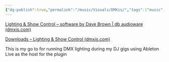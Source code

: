 ```yaml
---
{"dg-publish":true,"permalink":"/music/Visuals/DMXis/","tags":["music","lighting","dmx"],"created":"2024-03-20T22:26:09.254-05:00","updated":"2024-03-24T21:04:10.000-05:00"}
---
```


[Lighting & Show Control – software by Dave Brown | db audioware (dmxis.com)](https://www.dmxis.com/)

[Downloads – Lighting & Show Control (dmxis.com)](https://www.dmxis.com/download/)

This is my go to for running DMX lighting during my DJ gigs using Ableton Live as the host for the plugin
